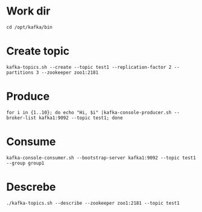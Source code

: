 # Work dir
`cd /opt/kafka/bin`
# Create topic
`kafka-topics.sh --create --topic test1 --replication-factor 2 --partitions 3 --zookeeper zoo1:2181`
# Produce
`for i in {1..10}; do echo "Hi, $i" |kafka-console-producer.sh --broker-list kafka1:9092 --topic test1; done`
# Consume
`kafka-console-consumer.sh --bootstrap-server kafka1:9092 --topic test1 --group group1`
# Descrebe
`./kafka-topics.sh --describe --zookeeper zoo1:2181 --topic test1`
